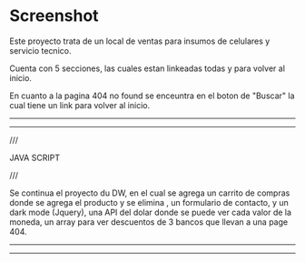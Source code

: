# Screenshot

Este proyecto trata de un local de ventas para insumos de celulares y servicio tecnico.

Cuenta con 5 secciones, las cuales estan linkeadas todas y para volver al inicio.

En cuanto a la pagina 404 no found se enceuntra en el boton de "Buscar" la cual tiene un link para volver al inicio.



************************************************************************************************************
************************************************************************************************************



///

JAVA SCRIPT

///

Se continua el proyecto du DW, en el cual se agrega un carrito de compras donde se agrega el producto y se elimina , un formulario de contacto, y un dark mode (Jquery), una API del dolar donde se puede ver cada valor de la moneda, un array para ver descuentos de 3 bancos que llevan a una page 404.


************************************************************************************************************
************************************************************************************************************
